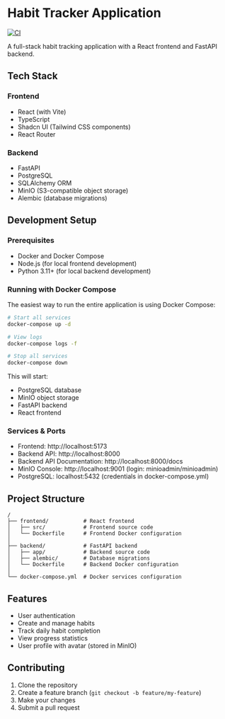 # Habit Tracker Application

[![CI](https://github.com/igd93/habit_manager/actions/workflows/ci.yml/badge.svg)](https://github.com/igd93/habit_manager/actions/workflows/ci.yml)

A full-stack habit tracking application with a React frontend and FastAPI backend.

## Tech Stack

### Frontend

- React (with Vite)
- TypeScript
- Shadcn UI (Tailwind CSS components)
- React Router

### Backend

- FastAPI
- PostgreSQL
- SQLAlchemy ORM
- MinIO (S3-compatible object storage)
- Alembic (database migrations)

## Development Setup

### Prerequisites

- Docker and Docker Compose
- Node.js (for local frontend development)
- Python 3.11+ (for local backend development)

### Running with Docker Compose

The easiest way to run the entire application is using Docker Compose:

```bash
# Start all services
docker-compose up -d

# View logs
docker-compose logs -f

# Stop all services
docker-compose down
```

This will start:

- PostgreSQL database
- MinIO object storage
- FastAPI backend
- React frontend

### Services & Ports

- Frontend: http://localhost:5173
- Backend API: http://localhost:8000
- Backend API Documentation: http://localhost:8000/docs
- MinIO Console: http://localhost:9001 (login: minioadmin/minioadmin)
- PostgreSQL: localhost:5432 (credentials in docker-compose.yml)

## Project Structure

```
/
├── frontend/           # React frontend
│   ├── src/            # Frontend source code
│   └── Dockerfile      # Frontend Docker configuration
│
├── backend/            # FastAPI backend
│   ├── app/            # Backend source code
│   ├── alembic/        # Database migrations
│   └── Dockerfile      # Backend Docker configuration
│
└── docker-compose.yml  # Docker services configuration
```

## Features

- User authentication
- Create and manage habits
- Track daily habit completion
- View progress statistics
- User profile with avatar (stored in MinIO)

## Contributing

1. Clone the repository
2. Create a feature branch (`git checkout -b feature/my-feature`)
3. Make your changes
4. Submit a pull request
